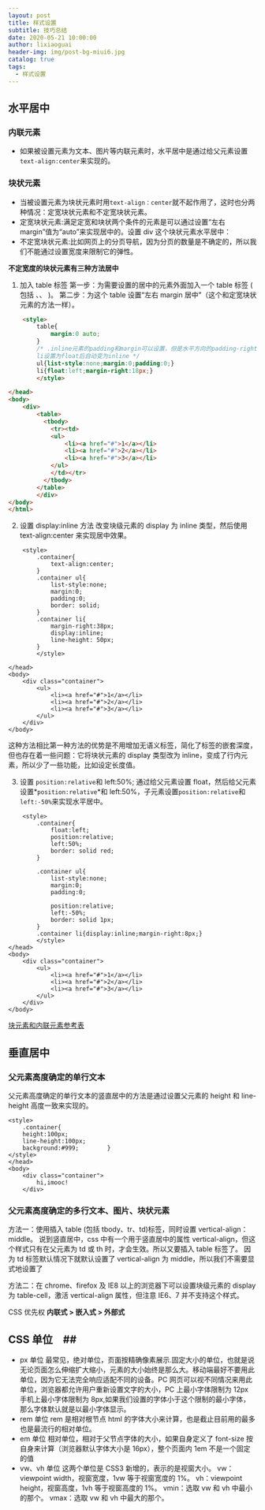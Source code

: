 ```yaml
---
layout: post
title: 样式设置
subtitle: 技巧总结
date: 2020-05-21 10:00:00
author: lixiaoguai
header-img: img/post-bg-miui6.jpg
catalog: true
tags:
  - 样式设置
---
```


## 水平居中

### 内联元素

- 如果被设置元素为文本、图片等内联元素时，水平居中是通过给父元素设置 `text-align:center`来实现的。

### 块状元素

- 当被设置元素为块状元素时用`text-align：center`就不起作用了，这时也分两种情况：定宽块状元素和不定宽块状元素。
- 定宽块状元素:满足定宽和块状两个条件的元素是可以通过设置“左右 margin”值为“auto”来实现居中的。设置 div 这个块状元素水平居中：
- 不定宽块状元素:比如网页上的分页导航，因为分页的数量是不确定的，所以我们不能通过设置宽度来限制它的弹性。

**不定宽度的块状元素有三种方法居中**

1. 加入 table 标签
   第一步：为需要设置的居中的元素外面加入一个 table 标签 ( 包括 <tbody>、<tr>、<td> )。
   第二步：为这个 table 设置“左右 margin 居中”（这个和定宽块状元素的方法一样）。

```html
    <style>
        table{
            margin:0 auto;
        }
        /* .inline元素的padding和margin可以设置，但是水平方向的padding-right，padding-left，margin-right，margin-left都产生了效果，而垂直方向的padding-top，padding-bottom，margin-bottom，margin-top是没有效果的
        li设置为float后自动变为inline */
        ul{list-style:none;margin:0;padding:0;}
        li{float:left;margin-right:18px;}
        </style>

</head>
<body>
    <div>
        <table>
          <tbody>
            <tr><td>
            <ul>
                <li><a href="#">1</a></li>
                <li><a href="#">2</a></li>
                <li><a href="#">3</a></li>
            </ul>
            </td></tr>
          </tbody>
        </table>
        </div>
</body>
</html>
```

2. 设置 display:inline 方法
   改变块级元素的 display 为 inline 类型，然后使用 text-align:center 来实现居中效果。

```
    <style>
        .container{
            text-align:center;
        }
        .container ul{
            list-style:none;
            margin:0;
            padding:0;
            border: solid;
        }
        .container li{
            margin-right:38px;
            display:inline;
            line-height: 50px;
        }
        </style>

</head>
<body>
    <div class="container">
        <ul>
            <li><a href="#">1</a></li>
            <li><a href="#">2</a></li>
            <li><a href="#">3</a></li>
        </ul>
    </div>
</body>
```

这种方法相比第一种方法的优势是不用增加无语义标签，简化了标签的嵌套深度，但也存在着一些问题：它将块状元素的 display 类型改为 inline，变成了行内元素，所以少了一些功能，比如设定长度值。

3. 设置 `position:relative`和 left:50%;
   通过给父元素设置 float，然后给父元素设置*`position:relative`*和 left:50%，子元素设置`position:relative`和`left:-50%`来实现水平居中。

```
    <style>
        .container{
            float:left;
            position:relative;
            left:50%;
            border: solid red;
        }

        .container ul{
            list-style:none;
            margin:0;
            padding:0;

            position:relative;
            left:-50%;
            border: solid 1px;
        }
        .container li{display:inline;margin-right:8px;}
        </style>
</head>
<body>
    <div class="container">
        <ul>
            <li><a href="#">1</a></li>
            <li><a href="#">2</a></li>
            <li><a href="#">3</a></li>
        </ul>
    </div>
</body>
```

[块元素和内联元素参考表](https://blog.csdn.net/dynadotwebb/article/details/17787355)

## 垂直居中

### 父元素高度确定的单行文本

父元素高度确定的单行文本的竖直居中的方法是通过设置父元素的 height 和 line-height 高度一致来实现的。

```
<style>
    .container{
    height:100px;
    line-height:100px;
    background:#999;        }
</style>
</head>
<body>
    <div class="container">
        hi,imooc!
    </div>
```

### 父元素高度确定的多行文本、图片、块状元素

方法一：使用插入 table (包括 tbody、tr、td)标签，同时设置 vertical-align：middle。
说到竖直居中，css 中有一个用于竖直居中的属性 vertical-align，但这个样式只有在父元素为 td 或 th 时，才会生效。所以又要插入 table 标签了。
因为 td 标签默认情况下就默认设置了 vertical-align 为 middle，所以我们不需要显式地设置了

方法二：在 chrome、firefox 及 IE8 以上的浏览器下可以设置块级元素的 display 为 table-cell，激活 vertical-align 属性，但注意 IE6、7 并不支持这个样式。

CSS 优先权
**内联式 > 嵌入式 > 外部式**

## CSS 单位　##

- px 单位
  最常见，绝对单位，页面按精确像素展示.固定大小的单位，也就是说无论页面怎么伸缩扩大缩小，元素的大小始终是那么大。移动端最好不要用此单位，因为它无法完全响应适配不同的设备。PC 网页可以视不同情况来用此单位，浏览器都允许用户重新设置文字的大小，PC 上最小字体限制为 12px 手机上最小字体限制为 8px,如果我们设置的字体小于这个限制的最小字体，那么字体默认就是以最小字体显示。
- rem 单位
  rem 是相对根节点 html 的字体大小来计算，也是截止目前用的最多也是最流行的相对单位。
- em 单位
  相对单位，相对于父节点字体的大小，如果自身定义了 font-size 按自身来计算（浏览器默认字体大小是 16px），整个页面内 1em 不是一个固定的值
- vw、vh 单位
  这两个单位是 CSS3 新增的，表示的是视窗大小。
  vw：viewpoint width，视窗宽度，1vw 等于视窗宽度的 1%。
  vh：viewpoint height，视窗高度，1vh 等于视窗高度的 1%。
  vmin：选取 vw 和 vh 中最小的那个。
  vmax：选取 vw 和 vh 中最大的那个。
